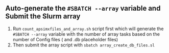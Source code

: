 ## Auto-generate the `#SBATCH --array` variable and Submit the Slurm array 

1. Run `count_apsimxfiles_and_array.sh` script first which will generate the `#SBATCH --array` variable with the number of array tasks based on the number of Config files ( and .db placeholder files)
2. Then submit the array script with `sbatch array_create_db_files.sl`